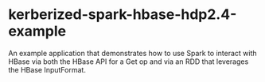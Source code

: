 # kerberized-spark-hbase-hdp2.4-example
An example application that demonstrates how to use Spark to interact with HBase via both the HBase API for a Get op and via an RDD that leverages the HBase InputFormat.
